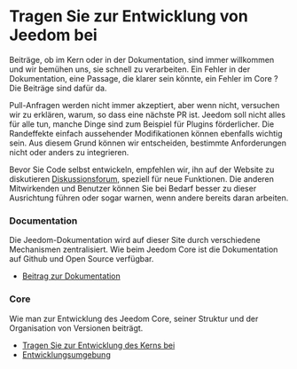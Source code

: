 # Tragen Sie zur Entwicklung von Jeedom bei

Beiträge, ob im Kern oder in der Dokumentation, sind immer willkommen und wir bemühen uns, sie schnell zu verarbeiten. Ein Fehler in der Dokumentation, eine Passage, die klarer sein könnte, ein Fehler im Core ? Die Beiträge sind dafür da.

Pull-Anfragen werden nicht immer akzeptiert, aber wenn nicht, versuchen wir zu erklären, warum, so dass eine nächste PR ist. Jeedom soll nicht alles für alle tun, manche Dinge sind zum Beispiel für Plugins förderlicher. Die Randeffekte einfach aussehender Modifikationen können ebenfalls wichtig sein. Aus diesem Grund können wir entscheiden, bestimmte Anforderungen nicht oder anders zu integrieren.

Bevor Sie Code selbst entwickeln, empfehlen wir, ihn auf der Website zu diskutieren [Diskussionsforum](https://community.jeedom.com/), speziell für neue Funktionen. Die anderen Mitwirkenden und Benutzer können Sie bei Bedarf besser zu dieser Ausrichtung führen oder sogar warnen, wenn andere bereits daran arbeiten.

### Documentation

Die Jeedom-Dokumentation wird auf dieser Site durch verschiedene Mechanismen zentralisiert. Wie beim Jeedom Core ist die Dokumentation auf Github und Open Source verfügbar.

- [Beitrag zur Dokumentation](/de_DE/contribute/doc)

### Core

Wie man zur Entwicklung des Jeedom Core, seiner Struktur und der Organisation von Versionen beiträgt.

- [Tragen Sie zur Entwicklung des Kerns bei](/de_DE/contribute/core)
- [Entwicklungsumgebung](/de_DE/contribute/dev_env)
